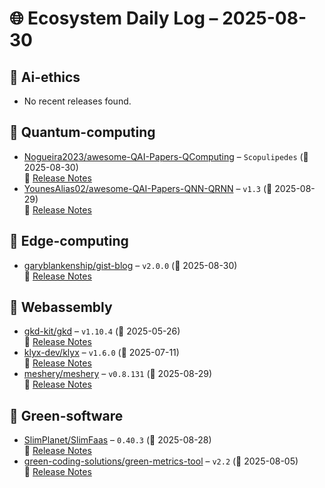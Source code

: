 # 🌐 Ecosystem Daily Log – 2025-08-30

## 🔹 Ai-ethics
- No recent releases found.

## 🔹 Quantum-computing
- [Nogueira2023/awesome-QAI-Papers-QComputing](https://github.com/Nogueira2023/awesome-QAI-Papers-QComputing/releases/tag/Scopulipedes) – `Scopulipedes` (📅 2025-08-30)  
  🔗 [Release Notes](https://github.com/Nogueira2023/awesome-QAI-Papers-QComputing/releases/tag/Scopulipedes)
- [YounesAlias02/awesome-QAI-Papers-QNN-QRNN](https://github.com/YounesAlias02/awesome-QAI-Papers-QNN-QRNN/releases/tag/v1.3) – `v1.3` (📅 2025-08-29)  
  🔗 [Release Notes](https://github.com/YounesAlias02/awesome-QAI-Papers-QNN-QRNN/releases/tag/v1.3)

## 🔹 Edge-computing
- [garyblankenship/gist-blog](https://github.com/garyblankenship/gist-blog/releases/tag/v2.0.0) – `v2.0.0` (📅 2025-08-30)  
  🔗 [Release Notes](https://github.com/garyblankenship/gist-blog/releases/tag/v2.0.0)

## 🔹 Webassembly
- [gkd-kit/gkd](https://github.com/gkd-kit/gkd/releases/tag/v1.10.4) – `v1.10.4` (📅 2025-05-26)  
  🔗 [Release Notes](https://github.com/gkd-kit/gkd/releases/tag/v1.10.4)
- [klyx-dev/klyx](https://github.com/klyx-dev/klyx/releases/tag/v1.6.0) – `v1.6.0` (📅 2025-07-11)  
  🔗 [Release Notes](https://github.com/klyx-dev/klyx/releases/tag/v1.6.0)
- [meshery/meshery](https://github.com/meshery/meshery/releases/tag/v0.8.131) – `v0.8.131` (📅 2025-08-29)  
  🔗 [Release Notes](https://github.com/meshery/meshery/releases/tag/v0.8.131)

## 🔹 Green-software
- [SlimPlanet/SlimFaas](https://github.com/SlimPlanet/SlimFaas/releases/tag/0.40.3) – `0.40.3` (📅 2025-08-28)  
  🔗 [Release Notes](https://github.com/SlimPlanet/SlimFaas/releases/tag/0.40.3)
- [green-coding-solutions/green-metrics-tool](https://github.com/green-coding-solutions/green-metrics-tool/releases/tag/v2.2) – `v2.2` (📅 2025-08-05)  
  🔗 [Release Notes](https://github.com/green-coding-solutions/green-metrics-tool/releases/tag/v2.2)